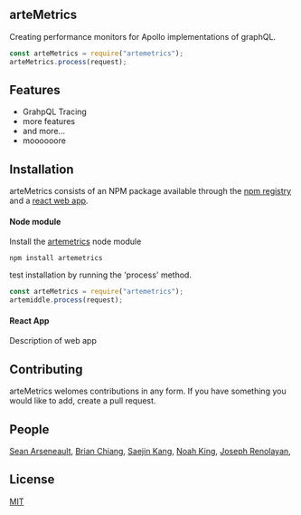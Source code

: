 ## arteMetrics

Creating performance monitors for Apollo implementations of graphQL.

```js
const arteMetrics = require("artemetrics");
arteMetrics.process(request);
```

## Features

- GrahpQL Tracing
- more features
- and more...
- moooooore

## Installation

arteMetrics consists of an NPM package available through the
[npm registry](https://www.npmjs.com/) and a [react web app](https://reactjs.org/).

#### Node module

Install the [artemetrics](https://www.npmjs.com/package/artemetrics) node module

```
npm install artemetrics
```

test installation by running the 'process' method.

```javascript
const arteMetrics = require("artemetrics");
artemiddle.process(request);
```

#### React App

Description of web app

## Contributing

arteMetrics welomes contributions in any form. If you have something you would like to add, create a pull request.

## People

[Sean Arseneault](https://github.com/itsmesean),
[Brian Chiang](https://github.com/ch-brian),
[Saejin Kang](https://github.com/skang1004),
[Noah King](https://github.com/code-ark),
[Joseph Renolayan](https://github.com/jodaisu),

## License

[MIT](LICENSE)

[npm-image]: **
[npm-url]: https://www.npmjs.com/package/artemetrics
[downloads-image]: **
[downloads-url]: https://npmjs.org/package/artemetrics
